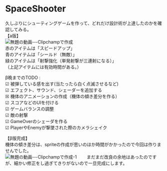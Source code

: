 # SpaceShooter
久しぶりにシューティングゲームを作って、どれだけ設計術が上達したのかを確認してみる。  
【a版】  
![無題の動画-‐-Clipchampで作成](https://github.com/user-attachments/assets/0c036991-7ec1-4dae-8e89-f9f2263a32dd)  
赤のアイテムは「スピードアップ」  
青のアイテムは「シールド（無敵）」  
緑のアイテムは「射撃強化（単発射撃が三連射になる）」  
（上記アイテムには有効時間がある。）  

β晩までのTODO :   
☑ 被弾している感を出す(当たったら白く点滅させるなど)  
☑ エフェクト、サウンド、シェーダーを追加する  
☒ 機体のアニメーションの作成（機体の傾き差分を作る）  
☑ スコアなどのUIを付ける  
☑ ゲームバランスの調整  
☑ 敵の射撃  
☑ GameOverのシェーダを作る  
☑ PlayerやEnemyが撃墜された際のカメラシェイク
<br>

【β版完成】  
機体の傾き差分は、spriteの作成が思いのほか時間がかかったので今回は作りませんでした。  
![無題の動画-‐-Clipchampで作成-_1_](https://github.com/user-attachments/assets/43d691f3-3703-45fb-ba2c-a4712a7af34e)　　
まだまだ改良の余地はあったのですが、細かい修正をし過ぎてきりがないので一旦完成にします。  
